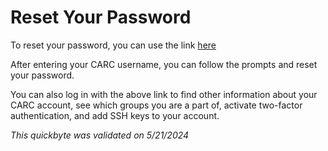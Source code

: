 # Reset Your Password

To reset your password, you can use the link [here](https://mokey.alliance.unm.edu/auth/login)

After entering your CARC username, you can follow the prompts and reset your password. 

You can also log in with the above link to find other information about your CARC account, see which groups you are a part of, activate two-factor authentication, and add SSH keys to your account.

*This quickbyte was validated on 5/21/2024*
